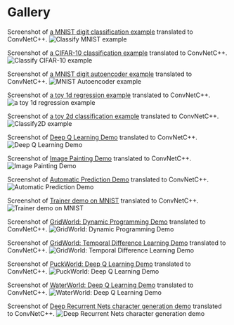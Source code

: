 # Gallery

Screenshot of [a MNIST digit classification example](http://cs.stanford.edu/people/karpathy/convnetjs/demo/mnist.html) translated to ConvNetC++. 
![Classify MNIST example](https://github.com/sppp/ConvNetC-/raw/master/docs/classifymnist.jpg)

Screenshot of [a CIFAR-10 classification example](http://cs.stanford.edu/people/karpathy/convnetjs/demo/cifar10.html) translated to ConvNetC++. 
![Classify CIFAR-10 example](https://github.com/sppp/ConvNetC-/raw/master/docs/classifycifar10.jpg)

Screenshot of [a MNIST digit autoencoder example](http://cs.stanford.edu/people/karpathy/convnetjs/demo/autoencoder.html) translated to ConvNetC++. 
![MNIST Autoencoder example](https://github.com/sppp/ConvNetC-/raw/master/docs/autoencodemnist.jpg)

Screenshot of [a toy 1d regression example](http://cs.stanford.edu/people/karpathy/convnetjs/demo/regression.html) translated to ConvNetC++. 
![a toy 1d regression example](https://github.com/sppp/ConvNetC-/raw/master/docs/toy1dregression.jpg)

Screenshot of [a toy 2d classification example](http://cs.stanford.edu/people/karpathy/convnetjs/demo/classify2d.html) translated to ConvNetC++. 
![Classify2D example](https://github.com/sppp/ConvNetC-/raw/master/docs/classify2d.jpg)

Screenshot of [Deep Q Learning Demo](http://cs.stanford.edu/people/karpathy/convnetjs/demo/rldemo.html) translated to ConvNetC++. 
![Deep Q Learning Demo](https://github.com/sppp/ConvNetC-/raw/master/docs/deepqlearning.jpg)

Screenshot of [Image Painting Demo](http://cs.stanford.edu/people/karpathy/convnetjs/demo/image_regression.html) translated to ConvNetC++. 
![Image Painting Demo](https://github.com/sppp/ConvNetC-/raw/master/docs/imagepainting.jpg)

Screenshot of [Automatic Prediction Demo](http://cs.stanford.edu/people/karpathy/convnetjs/demo/automatic.html) translated to ConvNetC++. 
![Automatic Prediction Demo](https://github.com/sppp/ConvNetC-/raw/master/docs/optimization.jpg)

Screenshot of [Trainer demo on MNIST](http://cs.stanford.edu/people/karpathy/convnetjs/demo/trainers.html) translated to ConvNetC++. 
![Trainer demo on MNIST](https://github.com/sppp/ConvNetC-/raw/master/docs/benchmark.jpg)

Screenshot of [GridWorld: Dynamic Programming Demo](http://cs.stanford.edu/people/karpathy/reinforcejs/gridworld_dp.html) translated to ConvNetC++.
![GridWorld: Dynamic Programming Demo](https://github.com/sppp/ConvNetC-/raw/master/docs/gridworld.jpg)

Screenshot of [GridWorld: Temporal Difference Learning Demo](http://cs.stanford.edu/people/karpathy/reinforcejs/gridworld_td.html) translated to ConvNetC++.
![GridWorld: Temporal Difference Learning Demo](https://github.com/sppp/ConvNetC-/raw/master/docs/tempdiff.jpg)

Screenshot of [PuckWorld: Deep Q Learning Demo](http://cs.stanford.edu/people/karpathy/reinforcejs/puckworld.html) translated to ConvNetC++.
![PuckWorld: Deep Q Learning Demo](https://github.com/sppp/ConvNetC-/raw/master/docs/puckworld.jpg)

Screenshot of [WaterWorld: Deep Q Learning Demo](http://cs.stanford.edu/people/karpathy/reinforcejs/waterworld.html) translated to ConvNetC++.
![WaterWorld: Deep Q Learning Demo](https://github.com/sppp/ConvNetC-/raw/master/docs/waterworld.jpg)

Screenshot of [Deep Recurrent Nets character generation demo](http://cs.stanford.edu/people/karpathy/recurrentjs/) translated to ConvNetC++.
![Deep Recurrent Nets character generation demo](https://github.com/sppp/ConvNetC-/raw/master/docs/chargen.jpg)

